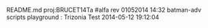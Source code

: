 README.md
proj:BRUCET14Ta
#alfa
rev 01052014 14:32
batman-adv scripts
playground : Trizonia Test
2014-05-12 19:12:04 


